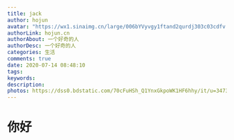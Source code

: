 ```yaml
---
title: jack
author: hojun
avatar: "https://wx1.sinaimg.cn/large/006bYVyvgy1ftand2qurdj303c03cdfv.jpg"
authorLink: hojun.cn
authorAbout: 一个好奇的人
authorDesc: 一个好奇的人
categories: 生活
comments: true
date: 2020-07-14 08:48:10
tags:
keywords:
description:
photos: https://dss0.bdstatic.com/70cFuHSh_Q1YnxGkpoWK1HF6hhy/it/u=3473773662,2917366028&fm=26&gp=0.jpg
---
```


# 你好
